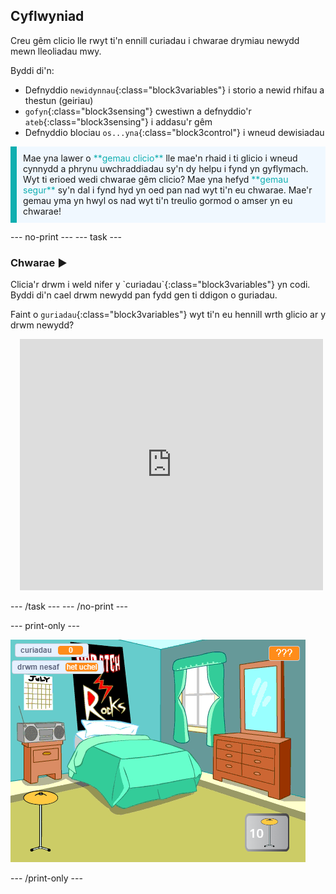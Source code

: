 ## Cyflwyniad

Creu gêm clicio lle rwyt ti'n ennill curiadau i chwarae drymiau newydd mewn lleoliadau mwy.

Byddi di'n:
+ Defnyddio `newidynnau`{:class="block3variables"} i storio a newid rhifau a thestun (geiriau)
+ `gofyn`{:class="block3sensing"} cwestiwn a defnyddio'r `ateb`{:class="block3sensing"} i addasu'r gêm
+ Defnyddio blociau `os...yna`{:class="block3control"} i wneud dewisiadau

<p style="border-left: solid; border-width:10px; border-color: #0faeb0; background-color: aliceblue; padding: 10px;">
Mae yna lawer o <span style="color: #0faeb0">**gemau clicio**</span> lle mae'n rhaid i ti glicio i wneud cynnydd a phrynu uwchraddiadau sy'n dy helpu i fynd yn gyflymach. Wyt ti erioed wedi chwarae gêm clicio? Mae yna hefyd <span style="color: #0faeb0">**gemau segur**</span> sy'n dal i fynd hyd yn oed pan nad wyt ti'n eu chwarae. Mae'r gemau yma yn hwyl os nad wyt ti'n treulio gormod o amser yn eu chwarae!</p>

--- no-print --- --- task ---

### Chwarae ▶️
<div style="display: flex; flex-wrap: wrap">
<div style="flex-basis: 175px; flex-grow: 1">  
Clicia'r drwm i weld nifer y `curiadau`{:class="block3variables"} yn codi. Byddi di'n cael drwm newydd pan fydd gen ti ddigon o guriadau. 

Faint o `guriadau`{:class="block3variables"} wyt ti'n eu hennill wrth glicio ar y drwm newydd?
</div>
<div class="scratch-preview" style="margin-left: 15px;">
  <iframe allowtransparency="true" width="485" height="402" src="https://scratch.mit.edu/projects/embed/522323676/?autostart=false" frameborder="0"></iframe>
</div>
</div>

--- /task --- --- /no-print ---

--- print-only ---

![Prosiect wedi'i gwblhau](images/showcase_static.png)

--- /print-only ---
